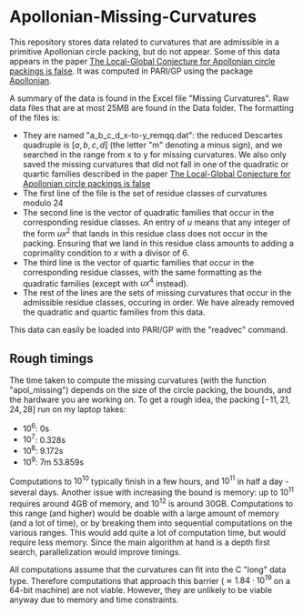 # Apollonian-Missing-Curvatures

This repository stores data related to curvatures that are admissible in a primitive Apollonian circle packing, but do not appear. Some of this data appears in the paper [The Local-Global Conjecture for Apollonian circle packings is false](). It was computed in PARI/GP using the package [Apollonian](https://github.com/JamesRickards-Canada/Apollonian).

A summary of the data is found in the Excel file "Missing Curvatures".
Raw data files that are at most 25MB are found in the Data folder. The formatting of the files is:
* They are named "a_b_c_d_x-to-y_remqq.dat": the reduced Descartes quadruple is $[a, b, c, d]$ (the letter "m" denoting a minus sign), and we searched in the range from x to y for missing curvatures. We also only saved the missing curvatures that did not fall in one of the quadratic or quartic families described in the paper [The Local-Global Conjecture for Apollonian circle packings is false]()
* The first line of the file is the set of residue classes of curvatures modulo 24
* The second line is the vector of quadratic families that occur in the corresponding residue classes. An entry of $u$ means that any integer of the form $ux^2$ that lands in this residue class does not occur in the packing. Ensuring that we land in this residue class amounts to adding a coprimality condition to $x$ with a divisor of 6.
* The third line is the vector of quartic families that occur in the corresponding residue classes, with the same formatting as the quadratic families (except with $ux^4$ instead).
* The rest of the lines are the sets of missing curvatures that occur in the admissible residue classes, occuring in order. We have already removed the quadratic and quartic families from this data.

This data can easily be loaded into PARI/GP with the "readvec" command.

## Rough timings

The time taken to compute the missing curvatures (with the function "apol_missing") depends on the size of the circle packing, the bounds, and the hardware you are working on. To get a rough idea, the packing $[-11, 21, 24, 28]$ run on my laptop takes:
* $10^6$: 0s
* $10^7$: 0.328s
* $10^8$: 9.172s
* $10^9$: 7m 53.859s

Computations to $10^{10}$ typically finish in a few hours, and $10^{11}$ in half a day - several days. Another issue with increasing the bound is memory: up to $10^{11}$ requires around 4GB of memory, and $10^{12}$ is around 30GB. Computations to this range (and higher) would be doable with a large amount of memory (and a lot of time), or by breaking them into sequential computations on the various ranges. This would add quite a lot of computation time, but would require less memory. Since the main algorithm at hand is a depth first search, parallelization would improve timings.

All computations assume that the curvatures can fit into the C "long" data type. Therefore computations that approach this barrier ($\approx 1.84\cdot 10^{19}$ on a 64-bit machine) are not viable. However, they are unlikely to be viable anyway due to memory and time constraints.
